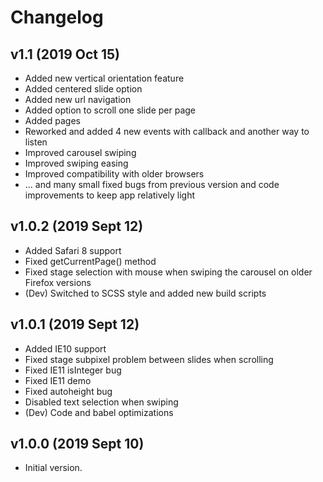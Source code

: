 # Changelog

## v1.1 (2019 Oct 15)
-   Added new vertical orientation feature
-   Added centered slide option
-   Added new url navigation
-   Added option to scroll one slide per page 
-   Added pages
-   Reworked and added 4 new events with callback and another way to listen 
-   Improved carousel swiping
-   Improved swiping easing
-   Improved compatibility with older browsers
-   ... and many small fixed bugs from previous version and code improvements to keep app relatively light

## v1.0.2 (2019 Sept 12)

-   Added Safari 8 support
-   Fixed getCurrentPage() method
-   Fixed stage selection with mouse when swiping the carousel on older Firefox versions
-   (Dev) Switched to SCSS style and added new build scripts

## v1.0.1 (2019 Sept 12)

-   Added IE10 support
-   Fixed stage subpixel problem between slides when scrolling
-   Fixed IE11 isInteger bug
-   Fixed IE11 demo
-   Fixed autoheight bug
-   Disabled text selection when swiping
-   (Dev) Code and babel optimizations

## v1.0.0 (2019 Sept 10)

-   Initial version.
